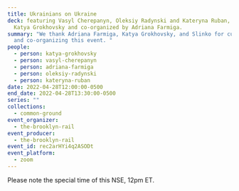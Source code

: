 ```yaml
---
title: Ukrainians on Ukraine
deck: featuring Vasyl Cherepanyn, Oleksiy Radynski and Kateryna Ruban, hosted by
  Katya Grokhovsky and co-organized by Adriana Farmiga.
summary: "We thank Adriana Farmiga, Katya Grokhovsky, and Slinko for curating
  and co-organizing this event. "
people:
  - person: katya-grokhovsky
  - person: vasyl-cherepanyn
  - person: adriana-farmiga
  - person: oleksiy-radynski
  - person: kateryna-ruban
date: 2022-04-28T12:00:00-0500
end_date: 2022-04-28T13:30:00-0500
series: ""
collections:
  - common-ground
event_organizer:
  - the-brooklyn-rail
event_producer:
  - the-brooklyn-rail
event_id: rec2arHYi4q2ASODt
event_platform:
  - zoom
---
```

Please note the special time of this NSE, 12pm ET.